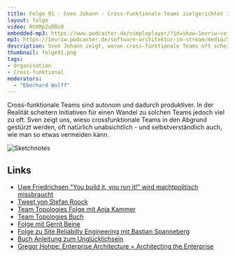 ```yaml
---
title: Folge 91 - Sven Johann - Cross-funktionale Teams zielgerichtet in den Abgrund stürzen 
layout: folge
video: RtKMp2uDBi0
embedded-mp3: https://www.podcaster.de/simpleplayer/?id=show~1evriw~software-architektur-im-stream~pod-694e97e5c691b514b137b443b3&v=1636976810
mp3: https://1evriw.podcaster.de/software-architektur-im-stream/media/SvenJohannCrossFunktionaleTeams.mp3
description: Sven Johann zeigt, woran cross-funktionale Teams oft scheitern. 
thumbnail: folge91.png
tags:
- Organisation
- Cross-funktional
moderators:
  - "Eberhard Wolff"
---
```


Cross-funktionale Teams sind autonom und dadurch produktiver. In der
Realität scheitern Initiativen für einen Wandel zu solchen Teams
jedoch viel zu oft. Sven zeigt uns, wieso crossfunktionale Teams in
den Abgrund gestürzt werden, oft natürlich unabsichtlich - und
selbstverständlich auch, wie man so etwas vermeiden kann. 

![Sketchnotes](/sketchnotes/folge91.png)

## Links

* [Uwe Friedrichsen "You build it, you run it!" wird machtpolitisch missbraucht](https://entwickler.de/java/you-build-it-you-run-it-wird-machtpolitisch-missbraucht/)
* [Tweet von Stefan Roock](https://twitter.com/StefanRoock/status/1459040594932740097)
* [Team Topologies Folge mit Anja Kammer](https://software-architektur.tv/2020/12/07/folge031.html)
* [Team Topologies Buch](https://amzn.to/3FkPYSm)
* [Folge mit Gerrit Beine](https://software-architektur.tv/2020/09/10/folge016.html)
* [Folge zu Site Reliabilty Engineering mit Bastian Spanneberg](https://software-architektur.tv/2021/02/11/folge46.html) 
* [Buch Anleitung zum Unglücklichsein](https://amzn.to/3cgnigJ)
* [Gregor Hohpe: Enterprise Architecture = Architecting the Enterprise](https://www.youtube.com/watch?v=H3pCVrs1nvc)
